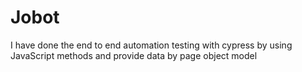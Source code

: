 # Jobot
I have done the end to end automation testing with cypress by using JavaScript methods and provide data by page object model
